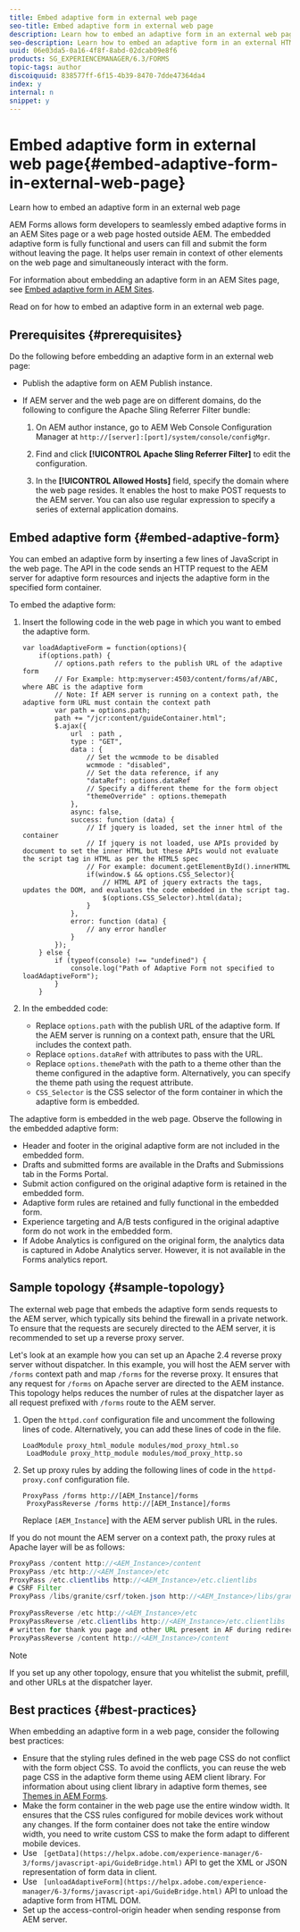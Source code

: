 ```yaml
---
title: Embed adaptive form in external web page
seo-title: Embed adaptive form in external web page
description: Learn how to embed an adaptive form in an external web page
seo-description: Learn how to embed an adaptive form in an external HTML web page
uuid: 06e03da5-0a16-4f8f-8abd-02dcab09e8f6
products: SG_EXPERIENCEMANAGER/6.3/FORMS
topic-tags: author
discoiquuid: 838577ff-6f15-4b39-8470-7dde47364da4
index: y
internal: n
snippet: y
---
```


# Embed adaptive form in external web page{#embed-adaptive-form-in-external-web-page}

Learn how to embed an adaptive form in an external web page

AEM Forms allows form developers to seamlessly embed adaptive forms in an AEM Sites page or a web page hosted outside AEM. The embedded adaptive form is fully functional and users can fill and submit the form without leaving the page. It helps user remain in context of other elements on the web page and simultaneously interact with the form.

For information about embedding an adaptive form in an AEM Sites page, see [Embed adaptive form in AEM Sites](../../forms/using/embed-adaptive-form-aem-sites.md).

Read on for how to embed an adaptive form in an external web page.

## Prerequisites {#prerequisites}

Do the following before embedding an adaptive form in an external web page:

* Publish the adaptive form on AEM Publish instance.
* If AEM server and the web page are on different domains, do the following to configure the Apache Sling Referrer Filter bundle:

    1. On AEM author instance, go to AEM Web Console Configuration Manager at `http://[server]:[port]/system/console/configMgr`.  
    
    1. Find and click **[!UICONTROL Apache Sling Referrer Filter]** to edit the configuration.
    1. In the **[!UICONTROL Allowed Hosts]** field, specify the domain where the web page resides. It enables the host to make POST requests to the AEM server. You can also use regular expression to specify a series of external application domains.

## Embed adaptive form {#embed-adaptive-form}

You can embed an adaptive form by inserting a few lines of JavaScript in the web page. The API in the code sends an HTTP request to the AEM server for adaptive form resources and injects the adaptive form in the specified form container.

To embed the adaptive form:

1. Insert the following code in the web page in which you want to embed the adaptive form.

   ```
   var loadAdaptiveForm = function(options){
       if(options.path) {
           // options.path refers to the publish URL of the adaptive form
           // For Example: http:myserver:4503/content/forms/af/ABC, where ABC is the adaptive form
           // Note: If AEM server is running on a context path, the adaptive form URL must contain the context path 
           var path = options.path;
           path += "/jcr:content/guideContainer.html";
           $.ajax({
               url  : path ,
               type : "GET",
               data : {
                   // Set the wcmmode to be disabled
                   wcmmode : "disabled",
                   // Set the data reference, if any
                   "dataRef": options.dataRef
                   // Specify a different theme for the form object
                   "themeOverride" : options.themepath
               },
               async: false,
               success: function (data) {
                   // If jquery is loaded, set the inner html of the container
                   // If jquery is not loaded, use APIs provided by document to set the inner HTML but these APIs would not evaluate the script tag in HTML as per the HTML5 spec
                   // For example: document.getElementById().innerHTML
                   if(window.$ && options.CSS_Selector){
                       // HTML API of jquery extracts the tags, updates the DOM, and evaluates the code embedded in the script tag.
                       $(options.CSS_Selector).html(data);
                   }
               },
               error: function (data) {
                   // any error handler
               }
           });
       } else {
           if (typeof(console) !== "undefined") {
               console.log("Path of Adaptive Form not specified to loadAdaptiveForm");
           }
       }
   ```

1. In the embedded code:

    * Replace `options.path` with the publish URL of the adaptive form. If the AEM server is running on a context path, ensure that the URL includes the context path.
    * Replace `options.dataRef` with attributes to pass with the URL.
    * Replace `options.themePath` with the path to a theme other than the theme configured in the adaptive form. Alternatively, you can specify the theme path using the request attribute.
    * `CSS_Selector` is the CSS selector of the form container in which the adaptive form is embedded.

The adaptive form is embedded in the web page. Observe the following in the embedded adaptive form:

* Header and footer in the original adaptive form are not included in the embedded form.
* Drafts and submitted forms are available in the Drafts and Submissions tab in the Forms Portal. 
* Submit action configured on the original adaptive form is retained in the embedded form.
* Adaptive form rules are retained and fully functional in the embedded form.
* Experience targeting and A/B tests configured in the original adaptive form do not work in the embedded form. 
* If Adobe Analytics is configured on the original form, the analytics data is captured in Adobe Analytics server. However, it is not available in the Forms analytics report.

## Sample topology {#sample-topology}

The external web page that embeds the adaptive form sends requests to the AEM server, which typically sits behind the firewall in a private network. To ensure that the requests are securely directed to the AEM server, it is recommended to set up a reverse proxy server.

Let's look at an example how you can set up an Apache 2.4 reverse proxy server without dispatcher. In this example, you will host the AEM server with `/forms` context path and map `/forms` for the reverse proxy. It ensures that any request for `/forms` on Apache server are directed to the AEM instance. This topology helps reduces the number of rules at the dispatcher layer as all request prefixed with `/forms` route to the AEM server.

1. Open the `httpd.conf` configuration file and uncomment the following lines of code. Alternatively, you can add these lines of code in the file.

   ```
   LoadModule proxy_html_module modules/mod_proxy_html.so
    LoadModule proxy_http_module modules/mod_proxy_http.so
   ```

1. Set up proxy rules by adding the following lines of code in the `httpd-proxy.conf` configuration file.

   ```
   ProxyPass /forms http://[AEM_Instance]/forms
    ProxyPassReverse /forms http://[AEM_Instance]/forms
   ```

   Replace `[AEM_Instance`] with the AEM server publish URL in the rules.

If you do not mount the AEM server on a context path, the proxy rules at Apache layer will be as follows:

```java
ProxyPass /content http://<AEM_Instance>/content
ProxyPass /etc http://<AEM_Instance>/etc
ProxyPass /etc.clientlibs http://<AEM_Instance>/etc.clientlibs
# CSRF Filter
ProxyPass /libs/granite/csrf/token.json http://<AEM_Instance>/libs/granite/csrf/token.json
  
ProxyPassReverse /etc http://<AEM_Instance>/etc
ProxyPassReverse /etc.clientlibs http://<AEM_Instance>/etc.clientlibs
# written for thank you page and other URL present in AF during redirect
ProxyPassReverse /content http://<AEM_Instance>/content
```

>[!NOTE]
>
>If you set up any other topology, ensure that you whitelist the submit, prefill, and other URLs at the dispatcher layer.

## Best practices {#best-practices}

When embedding an adaptive form in a web page, consider the following best practices:

* Ensure that the styling rules defined in the web page CSS do not conflict with the form object CSS. To avoid the conflicts, you can reuse the web page CSS in the adaptive form theme using AEM client library. For information about using client library in adaptive form themes, see [Themes in AEM Forms](../../forms/using/themes.md).
* Make the form container in the web page use the entire window width. It ensures that the CSS rules configured for mobile devices work without any changes. If the form container does not take the entire window width, you need to write custom CSS to make the form adapt to different mobile devices. 
* Use ` [getData](https://helpx.adobe.com/experience-manager/6-3/forms/javascript-api/GuideBridge.html)` API to get the XML or JSON representation of form data in client. 
* Use ` [unloadAdaptiveForm](https://helpx.adobe.com/experience-manager/6-3/forms/javascript-api/GuideBridge.html)` API to unload the adaptive form from HTML DOM.
* Set up the access-control-origin header when sending response from AEM server.

